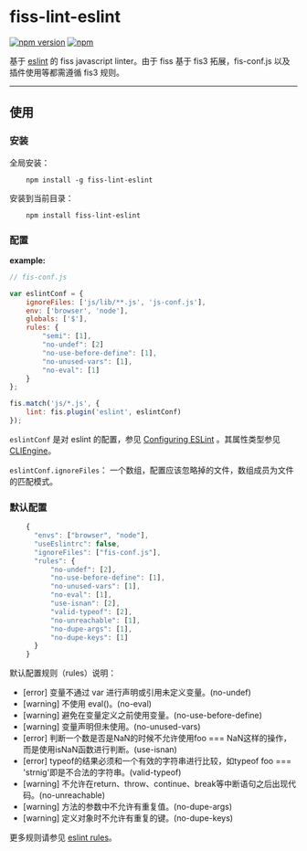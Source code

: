 # fiss-lint-eslint

[![npm version](https://badge.fury.io/js/fiss-lint-eslint.svg)](https://badge.fury.io/js/fiss-lint-eslint)  [![npm](https://img.shields.io/npm/dt/fiss-lint-eslint.svg)](http://npm-stat.com/charts.html?package=fiss-lint-eslint&author=zhangyihua&from=2016-01-01&to=2116-01-24)

基于 [eslint](http://eslint.org/) 的 fiss javascript linter。由于 fiss 基于 fis3 拓展，fis-conf.js 以及插件使用等都需遵循 fis3 规则。

----


## 使用

### 安装

全局安装：

```cli
	npm install -g fiss-lint-eslint
```

安装到当前目录：

```cli
	npm install fiss-lint-eslint
```

### 配置

**example:**

```javascript
// fis-conf.js

var eslintConf = {
	ignoreFiles: ['js/lib/**.js', 'js-conf.js'],
	env: ['browser', 'node'],
	globals: ['$'],
	rules: {
		"semi": [1],
        "no-undef": [2]
        "no-use-before-define": [1],
        "no-unused-vars": [1],
        "no-eval": [1]
	}
};

fis.match('js/*.js', {
	lint: fis.plugin('eslint', eslintConf)
});

```

`eslintConf` 是对 eslint 的配置，参见 [Configuring ESLint](http://eslint.org/docs/user-guide/configuring) 。其属性类型参见 [CLIEngine](http://eslint.org/docs/developer-guide/nodejs-api#cliengine)。

`eslintConf.ignoreFiles`： 一个数组，配置应该忽略掉的文件，数组成员为文件的匹配模式。


### 默认配置

```js
	{
	  "envs": ["browser", "node"],
	  "useEslintrc": false,
	  "ignoreFiles": ["fis-conf.js"],
	  "rules": {
	      "no-undef": [2],
	      "no-use-before-define": [1],
	      "no-unused-vars": [1],
	      "no-eval": [1],
	      "use-isnan": [2],
	      "valid-typeof": [2],
	      "no-unreachable": [1],
	      "no-dupe-args": [1],
	      "no-dupe-keys": [1]
	  }
	}
```

默认配置规则（rules）说明：

- [error] 变量不通过 var 进行声明或引用未定义变量。(no-undef)
- [warning] 不使用 eval()。(no-eval)
- [warning] 避免在变量定义之前使用变量。(no-use-before-define)
- [warning] 变量声明但未使用。(no-unused-vars)
- [error] 判断一个数是否是NaN的时候不允许使用foo === NaN这样的操作，而是使用isNaN函数进行判断。(use-isnan)
- [error] typeof的结果必须和一个有效的字符串进行比较，如typeof foo === 'strnig'即是不合法的字符串。(valid-typeof)
- [warning] 不允许在return、throw、continue、break等中断语句之后出现代码。(no-unreachable)
- [warning] 方法的参数中不允许有重复值。(no-dupe-args)
- [warning] 定义对象时不允许有重复的键。(no-dupe-keys)


更多规则请参见 [eslint rules](http://eslint.org/docs/rules/)。
